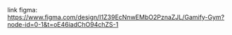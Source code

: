 link figma: https://www.figma.com/design/I1Z39EcNnwEMbO2PznaZJL/Gamify-Gym?node-id=0-1&t=oE46iadChO94chZS-1
